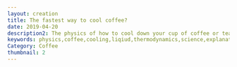 ```yaml
---
layout: creation
title: The fastest way to cool coffee?
date: 2019-04-20
description2: The physics of how to cool down your cup of coffee or tea fastest. convection, conduction, evaporative cooling. The basics of thermodynamics explained with an example. The graph clearly shows the newtons law of cooling works. Stirring vs blowing vs cooling with a spoon.
keywords: physics,coffee,cooling,liqiud,thermodynamics,science,explanation,physics lecture,radiation,convection,donduction,heat mechanics,newtons law of cooling,a cup of coffee,cup of coffee,drink coffee,heat transfer
Category: Coffee
thumbnail: 2
---
```

